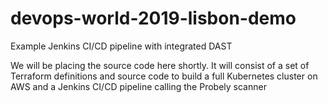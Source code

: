 # devops-world-2019-lisbon-demo
Example Jenkins CI/CD pipeline with integrated DAST

We will be placing the source code here shortly. It will consist of a set of Terraform definitions and source code to build a full Kubernetes cluster on AWS and a Jenkins CI/CD pipeline calling the Probely scanner
